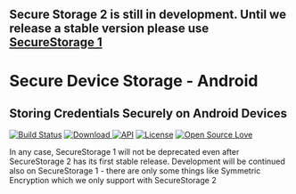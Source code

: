 
## Secure Storage 2 is still in development. Until we release a stable version please use [SecureStorage 1](https://github.com/adorsys/secure-storage-android)


# Secure Device Storage - Android

## Storing Credentials Securely on Android Devices

[![Build Status](https://travis-ci.org/adorsys/secure-storage2-android.svg?branch=master)](https://travis-ci.org/adorsys/secure-storage2-android)
[![Download](https://api.bintray.com/packages/andev/adorsys/securestorage2/images/download.svg) ](https://bintray.com/andev/adorsys/securestorage2/_latestVersion) 
[![API](https://img.shields.io/badge/API-21%2B-blue.svg?style=flat)](https://android-arsenal.com/api?level=21)
[![License](https://img.shields.io/badge/License-Apache%202.0-blue.svg)](https://opensource.org/licenses/Apache-2.0) 
[![Open Source Love](https://badges.frapsoft.com/os/v1/open-source.svg?v=103)](https://github.com/ellerbrock/open-source-badges/)

In any case, SecureStorage 1 will not be deprecated even after SecureStorage 2 has its first stable release. Development will be continued also on SecureStorage 1 - there are only some things like Symmetric Encryption which we only support with SecureStorage 2